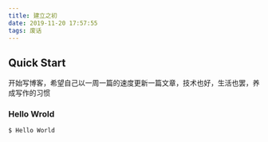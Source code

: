 ```yaml
---
title: 建立之初
date: 2019-11-20 17:57:55
tags: 废话
---
```

## Quick Start
开始写博客，希望自己以一周一篇的速度更新一篇文章，技术也好，生活也罢，养成写作的习惯
### Hello Wrold

``` bash
$ Hello World
```
